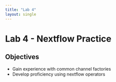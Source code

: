 ```yaml
---
title: "Lab 4"
layout: single
---
```


# Lab 4 - Nextflow Practice

## Objectives

- Gain experience with common channel factories
- Develop proficiency using nextflow operators

## 